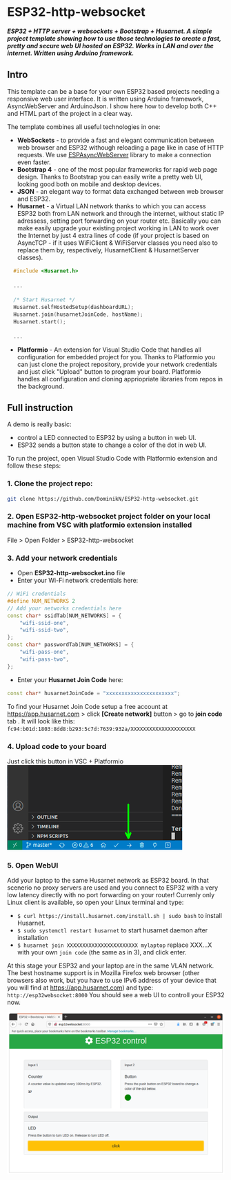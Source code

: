 # ESP32-http-websocket

**_ESP32 + HTTP server + websockets + Bootstrap + Husarnet. A simple project template showing how to use those technologies to create a fast, pretty and secure web UI hosted on ESP32. Works in LAN and over the internet. Written using Arduino framework._**

## Intro

This template can be a base for your own ESP32 based projects needing a responsive web user interface. It is written using Arduino framework, AsyncWebServer and ArduinoJson. I show here how to develop both C++ and HTML part of the project in a clear way.

The template combines all useful technologies in one:

- **WebSockets** - to provide a fast and elegant communication between web browser and ESP32 withough reloading a page like in case of HTTP requests. We use [ESPAsyncWebServer](https://github.com/me-no-dev/ESPAsyncWebServer) library to make a connection even faster.
- **Bootstrap 4** - one of the most popular frameworks for rapid web page design. Thanks to Bootstrap you can easily write a pretty web UI, looking good both on mobile and desktop devices.
- **JSON** - an elegant way to format data exchanged between web browser and ESP32.
- **Husarnet** - a Virtual LAN network thanks to which you can access ESP32 both from LAN network and through the internet, without static IP adressess, setting port forwarding on your router etc. Basically you can make easily upgrade your existing project working in LAN to work over the Internet by just 4 extra lines of code (if your project is based on AsyncTCP - if it uses WiFiClient & WiFiServer classes you need also to replace them by, respectively, HusarnetClient & HusarnetServer classes).
```cpp
  #include <Husarnet.h>

  ...

  /* Start Husarnet */
  Husarnet.selfHostedSetup(dashboardURL);
  Husarnet.join(husarnetJoinCode, hostName);
  Husarnet.start();

  ...
```
- **Platformio** - An extension for Visual Studio Code that handles all configuration for embedded project for you. Thanks to Platformio you can just clone the project repository, provide your network credentials and just click "Upload" button to program your board. Platformio handles all configuration and cloning appriopriate libraries from repos in the background.

## Full instruction

A demo is really basic:

- control a LED connected to ESP32 by using a button in web UI.
- ESP32 sends a button state to change a color of the dot in web UI.

To run the project, open Visual Studio Code with Platformio extension and follow these steps:

### 1. Clone the project repo:

```bash
git clone https://github.com/DominikN/ESP32-http-websocket.git
```

### 2. Open ESP32-http-websocket project folder on your local machine from VSC with platformio extension installed

File > Open Folder > ESP32-http-websocket

### 3. Add your network credentials

- Open **ESP32-http-websocket.ino** file
- Enter your Wi-Fi network credentials here:
```cpp
// WiFi credentials
#define NUM_NETWORKS 2
// Add your networks credentials here
const char* ssidTab[NUM_NETWORKS] = {
    "wifi-ssid-one",
    "wifi-ssid-two",
};
const char* passwordTab[NUM_NETWORKS] = {
    "wifi-pass-one",
    "wifi-pass-two",
};
```
- Enter your **Husarnet Join Code** here:
```cpp
const char* husarnetJoinCode = "xxxxxxxxxxxxxxxxxxxxxx";
```
To find your Husarnet Join Code setup a free account at https://app.husarnet.com > click **[Create network]** button > go to **join code** tab . It will look like this: `fc94:b01d:1803:8dd8:b293:5c7d:7639:932a/XXXXXXXXXXXXXXXXXXXXX`

### 4. Upload code to your board

Just click this button in VSC + Platformio
![Upload code](screenshot_flash_button.png)

### 5. Open WebUI

Add your laptop to the same Husarnet network as ESP32 board. In that scenerio no proxy servers are used and you connect to ESP32 with a very low latency directly with no port forwarding on your router! Currenly only Linux client is available, so open your Linux terminal and type:

- `$ curl https://install.husarnet.com/install.sh | sudo bash` to install Husarnet.
- `$ sudo systemctl restart husarnet` to start husarnet daemon after installation
- `$ husarnet join XXXXXXXXXXXXXXXXXXXXXXX mylaptop` replace XXX...X with your own `join code` (the same as in 3), and click enter.

At this stage your ESP32 and your laptop are in the same VLAN network. The best hostname support is in Mozilla Firefox web browser (other browsers also work, but you have to use IPv6 address of your device that you will find at https://app.husarnet.com) and type:
`http://esp32websocket:8000`
You should see a web UI to controll your ESP32 now.

![screenshot_esp32_webui](screenshot_esp32_webui.png)
